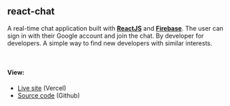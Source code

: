 ## react-chat

A real-time chat application built with **[ReactJS](https://reactjs.org/)** and **[Firebase](https://firebase.google.com/)**. The user can sign in with their Google account and join the chat. By developer for developers. A simple way to find new developers with similar interests.

<br />

#### View:

- [Live site](https://react-chat-sam4web.vercel.app/) (Vercel)
- [Source code](https://github.com/sam4web/react-chat/) (Github)
